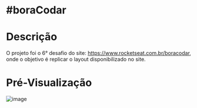 # #boraCodar


# Descrição

O projeto foi o 6° desafio do site: https://www.rocketseat.com.br/boracodar, onde o objetivo é replicar o layout disponibilizado no site.

# Pré-Visualização

![image](https://user-images.githubusercontent.com/41479908/220187939-d9b76dbb-6029-4bbb-9589-5379420e98a8.png)

